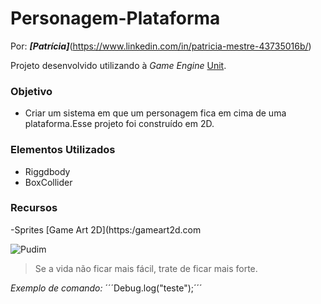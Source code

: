 # Personagem-Plataforma

Por: ***[Patrícia]***(https://www.linkedin.com/in/patricia-mestre-43735016b/)

Projeto desenvolvido utilizando à *Game Engine* [Unit](https://unity.com/pt).

### Objetivo
- Criar um sistema em que um personagem fica em cima de uma plataforma.Esse projeto foi construído em 2D.

### Elementos Utilizados
- Riggdbody
- BoxCollider

### Recursos
-Sprites [Game Art 2D](https:/gameart2d.com

![Pudim](https://pudim.com.br/pudim.jpg)

>Se a vida não ficar mais fácil, trate de ficar mais forte.

*Exemplo de comando:*
´´´Debug.log("teste");´´´
